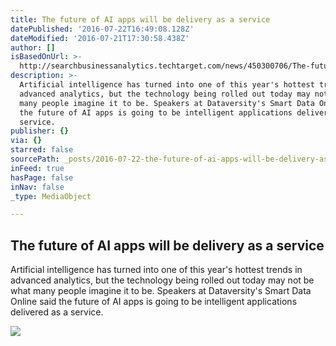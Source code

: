 ```yaml
---
title: The future of AI apps will be delivery as a service
datePublished: '2016-07-22T16:49:08.128Z'
dateModified: '2016-07-21T17:30:58.438Z'
author: []
isBasedOnUrl: >-
  http://searchbusinessanalytics.techtarget.com/news/450300706/The-future-of-AI-apps-will-be-delivery-as-a-service?utm_medium=EM&asrc=EM_NLN_61224142&utm_campaign=20160721_AI%20future%20hinges%20on%20intelligent%20applications;%20where%20CDOs%20fit%20on%20IT%20teams_jbiscobing&utm_source=NLN&track=NL-1816&ad=908987&src=908987
description: >-
  Artificial intelligence has turned into one of this year's hottest trends in
  advanced analytics, but the technology being rolled out today may not be what
  many people imagine it to be. Speakers at Dataversity's Smart Data Online said
  the future of AI apps is going to be intelligent applications delivered as a
  service.
publisher: {}
via: {}
starred: false
sourcePath: _posts/2016-07-22-the-future-of-ai-apps-will-be-delivery-as-a-service.md
inFeed: true
hasPage: false
inNav: false
_type: MediaObject

---
```

<article style=""><h1>The future of AI apps will be delivery as a service</h1><p>Artificial intelligence has turned into one of this year's hottest trends in advanced analytics, but the technology being rolled out today may not be what many people imagine it to be. Speakers at Dataversity's Smart Data Online said the future of AI apps is going to be intelligent applications delivered as a service.</p><img src="http://cdn.ttgtmedia.com/ITKE/images/logos/TTlogo-379x201.png" /></article>